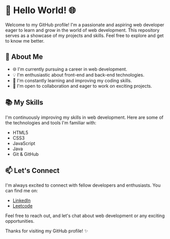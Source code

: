 # 👋 Hello World! 🌐

Welcome to my GitHub profile! I'm a passionate and aspiring web developer eager to learn and grow in the world of web development. This repository serves as a showcase of my projects and skills. Feel free to explore and get to know me better.

## 🚀 About Me

- 🌐 I'm currently pursuing a career in web development.
- 💡 I'm enthusiastic about front-end and back-end technologies.
- 🌱 I'm constantly learning and improving my coding skills.
- 🤝 I'm open to collaboration and eager to work on exciting projects.

## 📚 My Skills

I'm continuously improving my skills in web development. Here are some of the technologies and tools I'm familiar with:

- HTML5
- CSS3
- JavaScript
- Java
- Git & GitHub

## 📫 Let's Connect

I'm always excited to connect with fellow developers and enthusiasts. You can find me on:

- [LinkedIn](https://www.linkedin.com/in/yamuna-m-193022289/)
- [Leetcode](https://leetcode.com/myamuna1463/)

Feel free to reach out, and let's chat about web development or any exciting opportunities.

Thanks for visiting my GitHub profile! ✨
